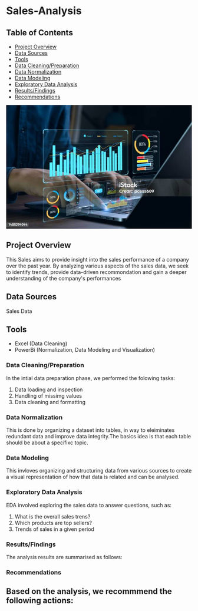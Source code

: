 # Sales-Analysis

## Table of Contents
- [Project Overview](#project-overview)
- [Data Sources](#data-sources)
- [Tools](#tools)
- [Data Cleaning/Preparation](#data-cleaning-preparation)
- [Data Normalization](#data-normalization)
- [Data Modeling](#data-modeling)
- [Exploratory Data Analysis](#exploratory-data-analysis)
- [Results/Findings](#results-findings)
- [Recommendations](#recommendation)

![](1748774654835.jpg)

## Project Overview
This Sales aims to provide insight into the sales performance of a company over the past year. By analyzing various aspects of the sales data, we seek to identify trends, provide data-driven recommondation and gain a deeper understanding of the company's performances

## Data Sources
 Sales Data

 ## Tools
 - Excel (Data Cleaning)
 - PowerBi (Normalization, Data Modeling and Visualization)

### Data Cleaning/Preparation
In the intial data preparation phase, we performed the folowing tasks:
1. Data loading and inspection
2. Handling of missimg values
3. Data cleaning and formatting

### Data Normalization
This is done by organizing a dataset into tables, in way to eleiminates redundant data and improve data integrity.The basics idea is that each table should be about a specifixc topic.

### Data Modeling
This invloves organizing  and structuring data from various sources to create a visual representation of how that data is related and can be analysed.

### Exploratory Data Analysis
EDA involved exploring the sales data to answer questions, such as:
1. What is the overall sales trens?
2. Which products are top sellers?
3. Trends of sales in a given period


### Results/Findings
The analysis results are summarised as follows:



### Recommendations
Based on the analysis, we recommmend the following actions:
- 
